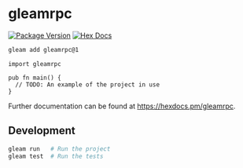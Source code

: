 # gleamrpc

[![Package Version](https://img.shields.io/hexpm/v/gleamrpc)](https://hex.pm/packages/gleamrpc)
[![Hex Docs](https://img.shields.io/badge/hex-docs-ffaff3)](https://hexdocs.pm/gleamrpc/)

```sh
gleam add gleamrpc@1
```
```gleam
import gleamrpc

pub fn main() {
  // TODO: An example of the project in use
}
```

Further documentation can be found at <https://hexdocs.pm/gleamrpc>.

## Development

```sh
gleam run   # Run the project
gleam test  # Run the tests
```
